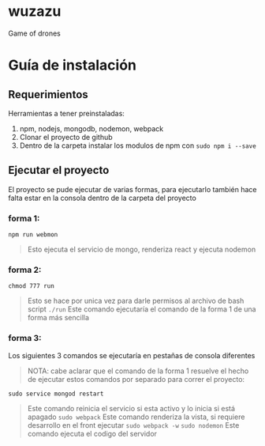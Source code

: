 # wuzazu
Game of drones

# Guía de instalación
## Requerimientos

Herramientas a tener preinstaladas:
1. npm, nodejs, mongodb, nodemon, webpack
2. Clonar el proyecto de github
3. Dentro de la carpeta instalar los modulos de npm con `sudo npm i --save`

## Ejecutar el proyecto

El proyecto se pude ejecutar de varias formas, para ejecutarlo también hace falta estar en la consola dentro de la carpeta del proyecto

### forma 1:

`npm run webmon` 
> Esto ejecuta el servicio de mongo, renderiza react y ejecuta nodemon

### forma 2:
`chmod 777 run` 
> Esto se hace por unica vez para darle permisos al archivo de bash script
`./run` 
> Este comando ejecutaría el comando de la forma 1 de una forma más sencilla

### forma 3:
Los siguientes 3 comandos se ejecutaría en pestañas de consola diferentes 
> NOTA: cabe aclarar que el comando de la forma 1 resuelve el hecho de ejecutar estos comandos por separado para correr el proyecto:

`sudo service mongod restart` 
> Este comando reinicia el servicio si esta activo y lo inicia si está apagado
`sudo webpack` 
> Este comando renderiza la vista, si requiere desarrollo en el front ejecutar `sudo webpack -w`
`sudo nodemon` 
> Este comando ejecuta el codigo del servidor
